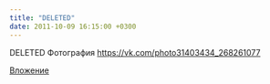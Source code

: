 ```yaml
---
title: "DELETED"
date: 2011-10-09 16:15:00 +0300
---
```


DELETED
Фотография
https://vk.com/photo31403434_268261077

[Вложение](https://vk.com/photo31403434_268261077)
